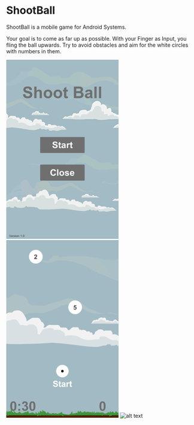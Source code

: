 # ShootBall

ShootBall is a mobile game for Android Systems. 

Your goal is to come as far up as possible. With your Finger as Input, you fling the ball upwards. Try to avoid obstacles and aim for the white circles with numbers in them.

![alt text](https://github.com/Robin-Assmann/shoot-ball/blob/master/wiki/Menu.PNG)
![alt text](https://github.com/Robin-Assmann/shoot-ball/blob/master/wiki/Start.PNG)
![alt text](https://github.com/Robin-Assmann/shoot-ball/blob/master/wiki/Game.PNG)
